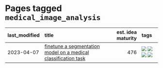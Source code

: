 # Pages tagged `medical_image_analysis`

|last_modified|title|est. idea maturity|tags
|:---|:---|---:|:---|
|2023-04-07|[finetune a segmentation model on a medical classification task](../finetune_a_segmentation_model_on_a_medical_classification_task.md)|476|[![](https://img.shields.io/badge/tag-experimental-4072a1)](../tags/experimental.md) [![](https://img.shields.io/badge/tag-image_processing-926797)](../tags/image_processing.md) [![](https://img.shields.io/badge/tag-medical_image_analysis-4dea78)](../tags/medical_image_analysis.md) [![](https://img.shields.io/badge/tag-tooling-e6ab9)](../tags/tooling.md)|
